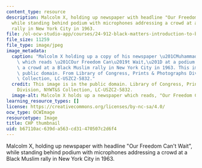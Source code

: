 ```yaml
---
content_type: resource
description: Malcolm X, holding up newspaper with headline "Our Freedom Can't Wait",
  while standing behind podium with microphones addressing a crowd at a Black Muslim
  rally in New York City in 1963.
file: /ol-ocw-studio-app/courses/24-912-black-matters-introduction-to-black-studies-spring-2017/b67110ac639da563cd31470507c2d6f4_24-912s17-th.jpg
file_size: 11259
file_type: image/jpeg
image_metadata:
  caption: "Malcolm X holding up a copy of his newspaper \u201CMuhammad Speaks\u201D\
    \ which reads \u201COur Freedom Can\u2019t Wait,\u201D at a podium addressing\
    \ a crowd at a Black Muslim rally in New York City in 1963. This image is in the\
    \ public domain. From Library of Congress, Prints & Photographs Division, NYWT&S\
    \ Collection, LC-USZC2-5832."
  credit: This image is in the public domain. Library of Congress, Prints & Photographs
    Division, NYWT&S Collection, LC-USZC2-5832.
  image-alt: Malcolm X holds up a newspaper which reads, "Our Freedom Can't Wait"
learning_resource_types: []
license: https://creativecommons.org/licenses/by-nc-sa/4.0/
ocw_type: OCWImage
resourcetype: Image
title: CHP thumbnail
uid: b67110ac-639d-a563-cd31-470507c2d6f4
---
```

Malcolm X, holding up newspaper with headline "Our Freedom Can't Wait", while standing behind podium with microphones addressing a crowd at a Black Muslim rally in New York City in 1963.